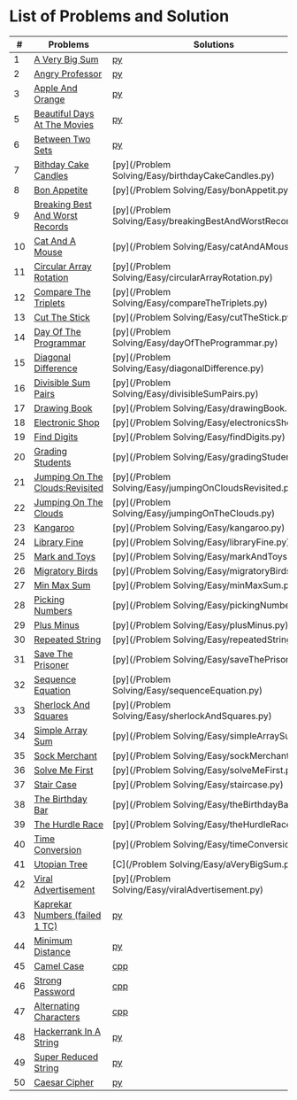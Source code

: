 # List of Problems and Solution

| #   | Problems                                                                                                                                                                                                              | Solutions                                                                                                                                | Level      |
| --- | --------------------------------------------------------------------------------------------------------------------------------------------------------------------------------------------------------------------- | -----------------------------------------------------------------------------------------------------------------------------------------| ---------- |
| 1   | [A Very Big Sum](https://www.hackerrank.com/challenges/a-very-big-sum/problem)                                                                                                                                        | [py](https://github.com/asbaravkar/hackerank-solutions-problem-solving/blob/master/Problem%20Solving/Easy/aVeryBigSum.py)                | Easy       |
| 2   | [Angry Professor](https://www.hackerrank.com/challenges/angry-professor/problem)                                                                                                                                      | [py](https://github.com/asbaravkar/hackerank-solutions-problem-solving/blob/master/Problem%20Solving/Easy/angryProfessor.py)   		 | Easy       |
| 3   | [Apple And Orange](https://www.hackerrank.com/challenges/apple-and-orange/problem)                                                                                                                                    | [py](https://github.com/asbaravkar/hackerank-solutions-problem-solving/blob/master/Problem%20Solving/Easy/appleAndOrange.py)        	 | Easy       |
| 5   | [Beautiful Days At The Movies](https://www.hackerrank.com/challenges/beautiful-days-at-the-movies/problem)                                                                                                            | [py](https://github.com/asbaravkar/hackerank-solutions-problem-solving/blob/master/Problem%20Solving/Easy/beautifulDaysAtTheMovies.py) 	 | Easy       |
| 6   | [Between Two Sets](https://www.hackerrank.com/challenges/between-two-sets/problem)                                                                    								      | [py](https://github.com/asbaravkar/hackerank-solutions-problem-solving/blob/master/Problem%20Solving/Easy/betweenTwoSets.py)  		 | Easy       |
| 7   | [Bithday Cake Candles](https://www.hackerrank.com/challenges/birthday-cake-candles/problem)                                                        							              | [py](/Problem Solving/Easy/birthdayCakeCandles.py)                   									 | Easy       |
| 8   | [Bon Appetite](https://www.hackerrank.com/challenges/bon-appetit/problem)																	      | [py](/Problem Solving/Easy/bonAppetit.py)                            									 | Easy       |
| 9   | [Breaking Best And Worst Records](https://www.hackerrank.com/challenges/breaking-best-and-worst-records/problem)												      | [py](/Problem Solving/Easy/breakingBestAndWorstRecords.py)           									 | Easy       |
| 10  | [Cat And A Mouse](https://www.hackerrank.com/challenges/cats-and-a-mouse/problem)																      | [py](/Problem Solving/Easy/catAndAMouse.py)                          									 | Easy       |			
| 11  | [Circular Array Rotation](https://www.hackerrank.com/challenges/circular-array-rotation/problem)														      | [py](/Problem Solving/Easy/circularArrayRotation.py)                 									 | Easy       |
| 12  | [Compare The Triplets](https://www.hackerrank.com/challenges/compare-the-triplets/problem)															      | [py](/Problem Solving/Easy/compareTheTriplets.py)                    									 | Easy       |
| 13  |	[Cut The Stick](https://www.hackerrank.com/challenges/cut-the-sticks/problem)																	      | [py](/Problem Solving/Easy/cutTheStick.py)                           									 | Easy       |
| 14  |	[Day Of The Programmar](https://www.hackerrank.com/challenges/day-of-the-programmer/problem)															      | [py](/Problem Solving/Easy/dayOfTheProgrammar.py)                    									 | Easy       |
| 15  | [Diagonal Difference](https://www.hackerrank.com/challenges/diagonal-difference/problem)															      | [py](/Problem Solving/Easy/diagonalDifference.py)                    									 | Easy       |
| 16  |	[Divisible Sum Pairs](https://www.hackerrank.com/challenges/divisible-sum-pairs/problem)															      | [py](/Problem Solving/Easy/divisibleSumPairs.py)                      									 | Easy       |
| 17  |	[Drawing Book](https://www.hackerrank.com/challenges/drawing-book/problem)																	      | [py](/Problem Solving/Easy/drawingBook.py)                             									 | Easy       |
| 18  |	[Electronic Shop](https://www.hackerrank.com/challenges/electronics-shop/problem)																      | [py](/Problem Solving/Easy/electronicsShop.py)                       	 								 | Easy       |
| 19  | [Find Digits](https://www.hackerrank.com/challenges/find-digits/problem)																	      | [py](/Problem Solving/Easy/findDigits.py)                             									 | Easy       |
| 20  |	[Grading Students](https://www.hackerrank.com/challenges/grading/problem)																	      | [py](/Problem Solving/Easy/gradingStudents.py)                       						      		         | Easy       |
| 21  | [Jumping On The Clouds:Revisited](https://www.hackerrank.com/challenges/jumping-on-the-clouds-revisited/problem)												      | [py](/Problem Solving/Easy/jumpingOnCloudsRevisited.py)              									 | Easy       |
| 22  | [Jumping On The Clouds](https://www.hackerrank.com/challenges/jumping-on-the-clouds/problem?h_l=interview&playlist_slugs%5B%5D%5B%5D=interview-preparation-kit&playlist_slugs%5B%5D%5B%5D=warmup)		      | [py](/Problem Solving/Easy/jumpingOnTheClouds.py)                    									 | Easy       |
| 23  | [Kangaroo](https://www.hackerrank.com/challenges/kangaroo/problem)																		      | [py](/Problem Solving/Easy/kangaroo.py)                              									 | Easy       |
| 24  | [Library Fine](https://www.hackerrank.com/challenges/library-fine/problem)																	      | [py](/Problem Solving/Easy/libraryFine.py)                           									 | Easy       |
| 25  | [Mark and Toys](https://www.hackerrank.com/challenges/mark-and-toys/problem)																              | [py](/Problem Solving/Easy/markAndToys.py)                           									 | Easy       |
| 26  | [Migratory Birds](https://www.hackerrank.com/challenges/migratory-birds/problem)																      | [py](/Problem Solving/Easy/migratoryBirds.py)                        									 | Easy       |
| 27  |	[Min Max Sum](https://www.hackerrank.com/challenges/mini-max-sum/problem)																	      | [py](/Problem Solving/Easy/minMaxSum.py)                             									 | Easy       |
| 28  |	[Picking Numbers](https://www.hackerrank.com/challenges/picking-numbers/problem)																      | [py](/Problem Solving/Easy/pickingNumbers.py)                        									 | Easy       |
| 29  |	[Plus Minus](https://www.hackerrank.com/challenges/plus-minus/problem)																		      | [py](/Problem Solving/Easy/plusMinus.py)                             									 | Easy       |
| 30  |	[Repeated String](https://www.hackerrank.com/challenges/repeated-string/problem)																      | [py](/Problem Solving/Easy/repeatedString.py)                        									 | Easy       |
| 31  |	[Save The Prisoner](https://www.hackerrank.com/challenges/save-the-prisoner/problem)																      | [py](/Problem Solving/Easy/saveThePrisoner.py)                       									 | Easy       |
| 32  |	[Sequence Equation](https://www.hackerrank.com/challenges/permutation-equation/problem)																      | [py](/Problem Solving/Easy/sequenceEquation.py)                     									 | Easy       |
| 33  |	[Sherlock And Squares](https://www.hackerrank.com/challenges/sherlock-and-squares/problem)															      | [py](/Problem Solving/Easy/sherlockAndSquares.py)                  								         | Easy       |
| 34  |	[Simple Array Sum](https://www.hackerrank.com/challenges/simple-array-sum/problem)																      | [py](/Problem Solving/Easy/simpleArraySum.py)                        							               	 | Easy       |
| 35  |	[Sock Merchant](https://www.hackerrank.com/challenges/sock-merchant/problem?h_l=interview&playlist_slugs%5B%5D=interview-preparation-kit&playlist_slugs%5B%5D=warmup)						      | [py](/Problem Solving/Easy/sockMerchant.py)                          									 | Easy       |
| 36  |	[Solve Me First](https://www.hackerrank.com/challenges/solve-me-first/problem)																	      | [py](/Problem Solving/Easy/solveMeFirst.py)                           									 | Easy       |
| 37  |	[Stair Case](https://www.hackerrank.com/challenges/staircase/problem)																		      | [py](/Problem Solving/Easy/staircase.py)                             									 | Easy       |
| 38  |	[The Birthday Bar](https://www.hackerrank.com/challenges/the-birthday-bar/problem)																      | [py](/Problem Solving/Easy/theBirthdayBar.py)                        									 | Easy       |
| 39  |	[The Hurdle Race](https://www.hackerrank.com/challenges/the-hurdle-race/problem)																      | [py](/Problem Solving/Easy/theHurdleRace.py)                         									 | Easy       |
| 40  |	[Time Conversion](https://www.hackerrank.com/challenges/time-conversion/problem)																      | [py](/Problem Solving/Easy/timeConversion.py)                        									 | Easy       |
| 41  |	[Utopian Tree](https://www.hackerrank.com/challenges/utopian-tree/problem)																	      | [C](/Problem Solving/Easy/aVeryBigSum.py)                            									 | Easy       |
| 42  |	[Viral Advertisement](https://www.hackerrank.com/challenges/strange-advertising/problem)															      | [py](/Problem Solving/Easy/viralAdvertisement.py)                    									 | Easy       |
| 43  | [Kaprekar Numbers (failed 1 TC)](https://www.hackerrank.com/challenges/kaprekar-numbers/problem)														      | [py](https://github.com/asbaravkar/hackerank-solutions-problem-solving/blob/master/Problem%20Solving/Easy/kaprekarNumbers.py)		 | Easy       |
| 44  | [Minimum Distance](https://www.hackerrank.com/challenges/minimum-distances/problem)																      | [py](https://github.com/asbaravkar/hackerank-solutions-problem-solving/blob/master/Problem%20Solving/Easy/minimumDistance.py)		 | Easy       |
| 45  | [Camel Case](https://www.hackerrank.com/challenges/camelcase/problem)																		      | [cpp](https://github.com/asbaravkar/hackerank-solutions-problem-solving/blob/master/Problem%20Solving/Easy/camelCase.cpp)		 | Easy	      |
| 46  | [Strong Password](https://www.hackerrank.com/challenges/strong-password/problem)																      | [cpp](https://github.com/asbaravkar/hackerank-solutions-problem-solving/blob/master/Problem%20Solving/Easy/strongPassword.cpp)		 | Easy	      |
| 47  | [Alternating Characters](https://www.hackerrank.com/challenges/alternating-characters/problem)															      | [cpp](https://github.com/asbaravkar/hackerank-solutions-problem-solving/blob/master/Problem%20Solving/Easy/alternatingCharacters.cpp)	 | Easy       |
| 48  | [Hackerrank In A String](https://www.hackerrank.com/challenges/hackerrank-in-a-string/problem)															      | [py](https://github.com/asbaravkar/hackerank-solutions-problem-solving/blob/master/Problem%20Solving/Easy/hackerrankInAString.py)	 | Easy       |
| 49  | [Super Reduced String](https://www.hackerrank.com/challenges/reduced-string/problem)																      | [py](https://github.com/asbaravkar/hackerank-solutions-problem-solving/blob/master/Problem%20Solving/Easy/superReducedString.py)	 | Easy       |
| 50  | [Caesar Cipher](https://www.hackerrank.com/challenges/caesar-cipher-1/problem)																	      | [py](https://github.com/asbaravkar/hackerank-solutions-problem-solving/blob/master/Problem%20Solving/Easy/caesarCipher.py)		 | Easy       |